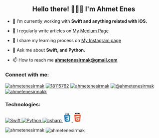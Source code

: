 <h2 align="center">Hello there! 👨🏻‍💻 I'm Ahmet Enes</h1>

<p>
  
- 🌱 I’m currently working with **Swift and anything related with iOS.**

- 📝 I regularly write articles on [My Medium Page](https://medium.com/@ahmetenesirmak) 

- 🚀 I share my learning process on [My Instagram page](https://www.instagram.com/enes_codes/)

- 💬 Ask me about **Swift, and Python.**

- 📫 How to reach me **ahmetenesirmak@gmail.com**
 </p>
 
 <h3 align="left">Connect with me:</h3>
<p align="left">
<a href="https://www.linkedin.com/in/ahmetenesirmak" target="blank" rel=”noopener”><img align="center" src="https://velanovascular.com/wp-content/uploads/2020/06/LinkedIn.png" alt="ahmetenesirmak" height="30" width="30" /></a>
<a href="https://stackoverflow.com/users/18115762/ahmetenesirmak" target="blank" rel=”noopener”><img align="center" src="https://upload.wikimedia.org/wikipedia/commons/thumb/e/ef/Stack_Overflow_icon.svg/768px-Stack_Overflow_icon.svg.png" alt="18115762" height="45" width="45" /></a>
<a href="https://www.instagram.com/enes_codes/" target="blank" rel=”noopener”><img align="center" src="https://upload.wikimedia.org/wikipedia/commons/thumb/e/e7/Instagram_logo_2016.svg/1200px-Instagram_logo_2016.svg.png" alt="ahmetenesirmak" height="30" width="30" /></a>
<a href="https://medium.com/@ahmetenesirmak" target="blank" rel=”noopener”><img align="center" src="https://cdn.jsdelivr.net/npm/simple-icons@3.0.1/icons/medium.svg" alt="@ahmetenesirmak" height="30" width="40" /></a>
<a href="https://twitter.com/ahmetenesirmakk" target="blank" rel=”noopener”><img align="center" src="https://seeklogo.com/images/T/twitter-2012-negative-logo-5C6C1F1521-seeklogo.com.png" alt="ahmetenesirmakk" height="30" width="26" /></a>
</p>

<h3 align="left">Technologies:</h3>
<p align="left"> 
<a href="https://www.swift.org" target="_blank" rel=”noopener”> <img src="https://seeklogo.com/images/S/swift-logo-7927855EB5-seeklogo.com.png" alt="Swift" width="30" height="30"/> </a> 
<a href="https://www.python.org" target="_blank" rel=”noopener”> <img src="https://seeklogo.com/images/P/python-logo-A32636CAA3-seeklogo.com.png" alt="Python" width="33" height="30"/> </a> 
<a href="https://docs.microsoft.com/en-us/dotnet/csharp/" target="_blank" rel=”noopener”> <img src="https://seeklogo.com/images/C/c-sharp-c-logo-02F17714BA-seeklogo.com.png" alt="csharp" width="27" height="30"/> </a>
<a href="https://www.w3schools.com/css/" target="_blank" rel=”noopener”> <img src="https://raw.githubusercontent.com/devicons/devicon/master/icons/css3/css3-original-wordmark.svg" alt="css3" width="28" height="28"/> </a> 
<a href="https://www.w3.org/html/" target="_blank" rel=”noopener”> <img src="https://raw.githubusercontent.com/devicons/devicon/master/icons/html5/html5-original-wordmark.svg" alt="html5" width="30" height="30"/> </a>

<p><img align="left" src="https://github-readme-stats.vercel.app/api/top-langs?username=ahmetenesirmak&show_icons=true&theme=radical&locale=en&layout=compact" alt="ahmetenesirmak" /></p>

<p>&nbsp;<img align="center" src="https://github-readme-stats.vercel.app/api?username=ahmetenesirmak&show_icons=true&theme=dark&locale=en" alt="ahmetenesirmak" width="50%" /></p>
